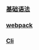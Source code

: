### [基础语法](../Vuenote/01-base/README.md)
### [webpack](../Vuenote/02-webpack%2Bv2/README.md)
### [Cli](../Vuenote/03-cli/README.md)
